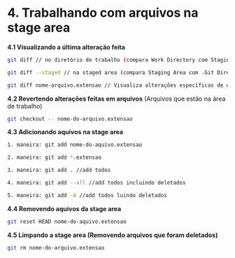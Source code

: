 # 4. Trabalhando com arquivos na stage area

**4.1 Visualizando a última alteração feita**
```bash
git diff // no diretório de trabalho (compara Work Directory com Staging Area)

git diff --staged // na staged area (compara Staging Area com .Git Directory)

git diff nome-arquivo.extensao // Visualiza alterações específicas de um commit
```

**4.2 Revertendo alterações feitas em arquivos** (Arquivos que estão na área de trabalho)
```bash
git checkout -- nome-do-arquivo.extensao
```

**4.3 Adicionando aquivos na stage area**
```bash
1. maneira: git add nome-do-aquivo.extensao

2. maneira: git add *.extensao

3. maneira: git add . //add todos

4. maneira: git add --all //add todos incluindo deletados

5. maneira: git add -A //add todos luindo deletados
```

**4.4 Removendo aquivos da stage area**
```bash
git reset HEAD nome-do-aquivo.extensao
```
**4.5 Limpando a stage area (Removendo arquivos que foram deletados)**
```bash
git rm nome-do-arquivo.extensao
```
